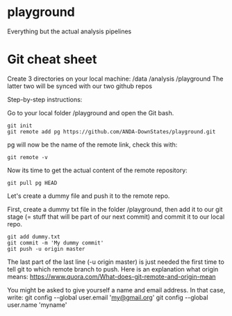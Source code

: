 # playground
Everything but the actual analysis pipelines


# Git cheat sheet
Create 3 directories on your local machine: /data /analysis /playground
The latter two will be synced with our two github repos

Step-by-step instructions:

Go to your local folder /playground and open the Git bash.
```
git init
git remote add pg https://github.com/ANDA-DownStates/playground.git
```

pg will now be the name of the remote link, check this with:
```
git remote -v
```

Now its time to get the actual content of the remote repository:
```
git pull pg HEAD
```

Let's create a dummy file and push it to the remote repo. 

First, create a dummy txt file in the folder /playground, then add it to our git stage (= stuff that will be part of our next commit) and commit it to our local repo.
```
git add dummy.txt
git commit -m 'My dummy commit'
git push -u origin master
```

The last part of the last line (-u origin master) is just needed the first time to tell git to which remote branch to push. Here is an explanation what origin means:
https://www.quora.com/What-does-git-remote-and-origin-mean

You might be asked to give yourself a name and email address. In that case, write:
git config --global user.email 'my@gmail.org'
git config --global user.name 'myname'


